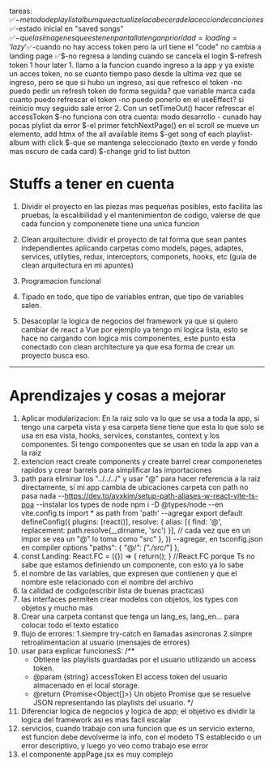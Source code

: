 tareas:
    ✅$-metodo de playlist album que actualize la cabecera de la ceccion de canciones 
    ✅$-estado inicial en "saved songs"
    ✅$-que las imagenes que esten en pantalla tengan prioridad = loading = 'lazy'
    ✅$-cuando no hay access token pero la url tiene el "code" no cambia a landing page
    ✅$-no regresa a landing cuando se cancela el login 
    $-refresh token 1 hour later
        1. llamo a la funcion cuando ingreso a la app y ya existe un acces token, no se cuanto tiempo 
        paso desde la ultima vez que se ingreso, pero se que si hubo un ingreso, asi que refresco el token
            -no puedo pedir un refresh token de forma seguida? que variable marca cada cuanto puedo refrescar el token
            -no puedo ponerlo en el useEffect? si reinicio muy seguido sale error
        2. Con un setTimeOut() hacer refrescar el accessToken
    $-no funciona con otra cuenta: modo desarrollo - cunado hay pocas plylist da error
    $-el primer fetchNextPage() en el scroll se mueve un elemento, add htmx of the all available items 
    $-get song of each playlist-album with click
    $-que se mantenga seleccionado (texto en verde y fondo mas oscuro de cada card)
    $-change grid to list button






# Stuffs a tener en cuenta

1. Dividir el proyecto en las piezas mas pequeñas posibles, esto facilita las pruebas, la escalibilidad y el mantenimienton de codigo, valerse de que cada funcion y componenete tiene una unica funcion

2. Clean arquitecture: dividir el proyecto de tal forma que sean pantes independientes aplicando carpetas como models, pages, adaptes, services, utilyties, redux, interceptors, componets, hooks, etc (guia de clean arquitectura en mi apuntes)

3. Programacion funcional

4. Tipado en todo, que tipo de variables entran, que tipo de variables salen.

5. Desacoplar la logica de negocios del framework ya que si quiero cambiar de react a Vue por ejemplo ya tengo mi logica lista, esto se hace no cargando con logica mis componentes, este punto esta conectado con clean architecture ya que esa forma de crear un proyecto busca eso.


----------------------------------------------


# Aprendizajes y cosas a mejorar

1. Aplicar modularizacion: En la raiz solo va lo que se usa a toda la app, si tengo una carpeta vista y esa carpeta tiene tiene que esta lo que solo se usa en esa vista, hooks, services, constantes, context y los componentes. Si tengo componentes que se usan en toda la app van a la raiz
2. extencion react create components y create barrel crear componenetes rapidos y crear barrels para simplificar las importaciones
4. path para eliminar los "../../../" y usar "@" para hacer referencia a la raiz directamente, si mi app cambia de ubicaciones carpeta
con path no pasa nada 
    --https://dev.to/avxkim/setup-path-aliases-w-react-vite-ts-poa
    --instalar los types de node  npm i -D @types/node
    --en vite.config.ts  import * as path from 'path'
    --agregar 
        export default defineConfig({
            plugins: [react()],
            resolve: {
                alias: [{ find: '@', replacement: path.resolve(__dirname, 'src') }],
                // cada vez que en un impor se vea un "@" lo toma como "src"
            },
        })
    --agregar, en tsconfig.json en compiler options
        "paths": {
            "@/*": ["./src/*"]
        },
7. const Landing: React.FC<LandingProps>  = ({}) => { return(); } //React.FC porque Ts no sabe que estamos definiendo un componente, con esto ya lo sabe
10. el nombre de las variables, que expresen que contienen y que el nombre este relacionado con el nombre del archivo
11. la calidad de codigo(escribir lista de buenas practicas)
12. las interfaces permiten crear modelos con objetos, los types con objetos y mucho mas
13. Crear una carpeta contanst que tenga un lang_es, lang_en... para colocar todo el texto estatico
14. flujo de errores: 
    1.siempre try-catch en llamadas asincronas 
    2.simpre retroalimentacion al usuario (mensajes de errores)
15. usar para explicar funcionesS:
    /**
    * Obtiene las playlists guardadas por el usuario utilizando un access token.
    * @param {string} accessToken El access token del usuario almacenado en el local storage.
    * @return {Promise<Object[]>} Un objeto Promise que se resuelve JSON representando las playlists del usuario.
    */
16. Diferenciar logica de negocios y logica de app; el objetivo es dividir la logica del framework asi es mas facil escalar
17. servicios, cuando trabajo con una funcion que es un servicio externo, est funcion debe devolverme la info, con el modeto TS establecido o un error descriptivo, y luego yo veo como trabajo ese error
18. el componente appPage.jsx es muy complejo

